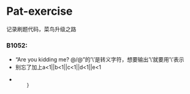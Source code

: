# Pat-exercise
记录刷题代码，菜鸟升级之路
### B1052:
* “Are you kidding me? @\/@”的’\’是转义字符，想要输出’\’就要用’\\’表示
* 别忘了加上a<1||b<1||c<1||d<1||e<1
* ``` if(t1[i]=='['||t1[i]==' '||t1[i]==']'){
          
      }
